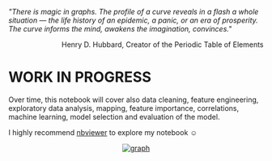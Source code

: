 *"There is magic in graphs. The profile of a curve reveals in a flash a whole situation — the life history of an epidemic, a panic, or an era of prosperity. The curve informs the mind, awakens the imagination, convinces."*
<p align="right"> 
Henry D. Hubbard, Creator of the Periodic Table of Elements
</p>

# WORK IN PROGRESS

Over time, this notebook will cover also data cleaning, feature engineering, exploratory data analysis, mapping, feature importance, correlations, machine learning, model selection and evaluation of the model.

I highly recommend [nbviewer](https://nbviewer.org/) to explore my notebook  :relaxed:

<p align="center">                                                                                                                      
  <a href="https://user-images.githubusercontent.com/73826011/150744607-3fb04f60-cdb9-4f15-a328-d33145f91417.png">
    <img alt="graph" src="https://user-images.githubusercontent.com/73826011/150744607-3fb04f60-cdb9-4f15-a328-d33145f91417.png"/></a>
</p>
